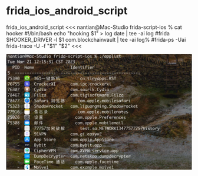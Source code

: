 # frida_ios_android_script
frida_ios_android_script
<<<
nantian@Mac-Studio frida-script-ios % cat hooker
#!/bin/bash
echo "hooking $1" > log
date | tee -ai log
#frida $HOOKER_DRIVER -l $1 com.blockchainvault | tee -ai log%
#frida-ps -Uai
frida-trace -U -f "$1" "$2"
<<<


![](https://github.com/nicolastinkl/frida_ios_android_script/blob/main/preview/Snipaste_2023-03-21_12-15-40.png?raw=true)
